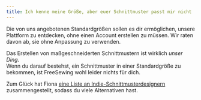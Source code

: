 ```yaml
---
title: Ich kenne meine Größe, aber euer Schnittmuster passt mir nicht
---
```


Die von uns angebotenen Standardgrößen sollen es dir ermöglichen, unsere Plattform zu entdecken, ohne einen Account erstellen zu müssen. Wir raten davon ab, sie ohne Anpassung zu verwenden.

Das Erstellen von maßgeschneiderten Schnittmustern ist wirklich _unser Ding_.  
Wenn du darauf bestehst, ein Schnittmuster in einer Standardgröße zu bekommen, ist FreeSewing wohl leider nichts für dich.

Zum Glück hat Fiona [eine Liste an Indie-Schnittmusterdesignern](https://chainstitcher.blogspot.com/p/indie-pattern-designers.html) zusammengestellt, sodass du viele Alternativen hast.
